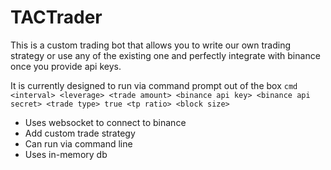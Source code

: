 # TACTrader

This is a custom trading bot that allows you to write our own trading strategy or use any of the existing one and perfectly integrate with binance once you provide api keys.

It is currently designed to run via command prompt out of the box
``
cmd <interval> <leverage> <trade amount> <binance api key> <binance api secret> <trade type> true <tp ratio> <block size>
``

- Uses websocket to connect to binance 
- Add custom trade strategy
- Can run via command line
- Uses in-memory db


